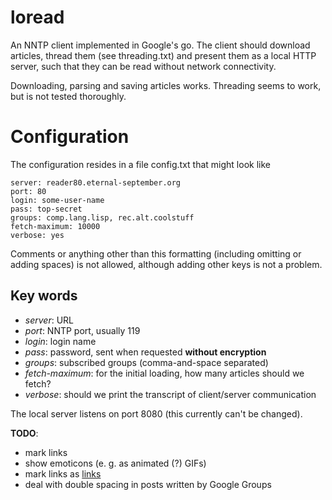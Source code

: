 loread
======

An NNTP client implemented in Google's go. The client should download articles,
thread them (see threading.txt) and present them as a local HTTP server, such
that they can be read without network connectivity.

Downloading, parsing and saving articles works. Threading seems to work, but is
not tested thoroughly.

Configuration
=============

The configuration resides in a file config.txt that might look like

    server: reader80.eternal-september.org
    port: 80
    login: some-user-name
    pass: top-secret
    groups: comp.lang.lisp, rec.alt.coolstuff
    fetch-maximum: 10000
    verbose: yes

Comments or anything other than this formatting (including omitting or adding
spaces) is not allowed, although adding other keys is not a problem.

Key words
---------

 + _server_: URL
 + _port_: NNTP port, usually 119
 + _login_: login name
 + _pass_: password, sent when requested **without encryption**
 + _groups_: subscribed groups (comma-and-space separated)
 + _fetch-maximum_: for the initial loading, how many articles should we fetch?
 + _verbose_: should we print the transcript of client/server communication

The local server listens on port 8080 (this currently can't be changed).

**TODO**:
 + mark links
 + show emoticons (e. g. as animated (?) GIFs)
 + mark links as <a href="https://github.com/kedorlaomer/loread">links</a>
 + deal with double spacing in posts written by Google Groups
